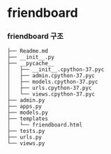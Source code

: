 friendboard
============
  

### friendboard 구조
  
    ├── Readme.md
    ├── __init__.py
    ├── __pycache__
    │   ├── __init__.cpython-37.pyc
    │   ├── admin.cpython-37.pyc
    │   ├── models.cpython-37.pyc
    │   ├── urls.cpython-37.pyc
    │   └── views.cpython-37.pyc
    ├── admin.py
    ├── apps.py
    ├── models.py
    ├── templates
    │   └── friendboard.html
    ├── tests.py
    ├── urls.py
    └── views.py
